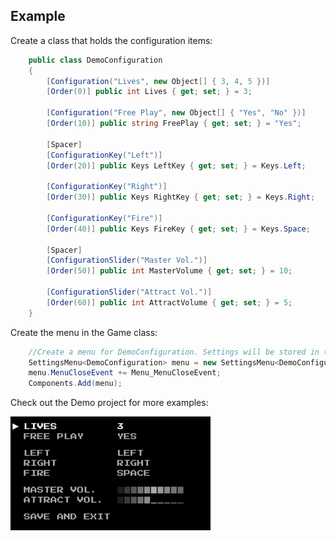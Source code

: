 ## Example

Create a class that holds the configuration items:

```C#
    public class DemoConfiguration
    {
        [Configuration("Lives", new Object[] { 3, 4, 5 })]
        [Order(0)] public int Lives { get; set; } = 3;

        [Configuration("Free Play", new Object[] { "Yes", "No" })]
        [Order(10)] public string FreePlay { get; set; } = "Yes";       

        [Spacer]
        [ConfigurationKey("Left")]
        [Order(20)] public Keys LeftKey { get; set; } = Keys.Left;

        [ConfigurationKey("Right")]
        [Order(30)] public Keys RightKey { get; set; } = Keys.Right;

        [ConfigurationKey("Fire")]
        [Order(40)] public Keys FireKey { get; set; } = Keys.Space;

        [Spacer]
        [ConfigurationSlider("Master Vol.")]
        [Order(50)] public int MasterVolume { get; set; } = 10;

        [ConfigurationSlider("Attract Vol.")]
        [Order(60)] public int AttractVolume { get; set; } = 5;               
    }
```

Create the menu in the Game class:

```C#      
    //Create a menu for DemoConfiguration. Settings will be stored in the file 'game.json'
    SettingsMenu<DemoConfiguration> menu = new SettingsMenu<DemoConfiguration>(this, "game.json");
    menu.MenuCloseEvent += Menu_MenuCloseEvent;        
    Components.Add(menu);                       
```

Check out the Demo project for more examples:

![alt text](Documentation/demo.gif)